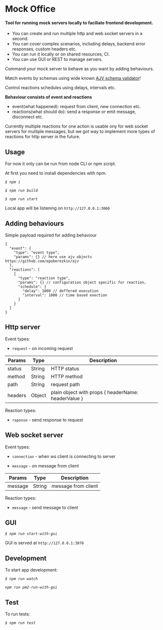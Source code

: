 # Mock Office

#### Tool for running mock servers locally to faciliate frontend development.

* You can create and run multiple http and web socket servers in a second.
* You can cover complex scenarios, including delays, backend error responses, custom headers etc.
* You can run it locally or on shared resources, CI.
* You can use GUI or REST to manage servers.

Command your mock server to behave as you want by adding behaviours.

Match events by schemas using wide known [AJV schema validator](https://github.com/epoberezkin/ajv)!

Control reactions schedules using delays, intervals etc.

**Behaviour consists of event and reactions**

* event(what happened): request from client, new connection etc.
* reactions(what should do): send a response or emit message, disconnect etc.

Currently multiple reactions for one action is usable ony for web socket servers for multiple messages, but we got way to implement more types of reactions for http server in the future.

## Usage
For now it only can be run from node CLI or npm script.

At first you need to install dependencies with npm.

*`$ npm i`*

*`$ npm run build`*

*`$ npm run start`*

Local app will be listening on `http://127.0.0.1:3060`

## Adding behaviours

Simple payload required for adding behaviour

```
{
  "event": {
    "type": "event type",
    "params": {} // here use ajv objects https://github.com/epoberezkin/ajv
  },
  "reactions": [
    {
      "type": "reaction type",
      "params": {} // configuration object specific for reaction,
      "schedule": {
        "delay": 1000 // deffered execution
        "interval": 1000 // time based exection
      }
    }
  ]
}
```

## Http server

Event types:

* `request` - on incoming request

| Params  | Type   | Description                                            |
|---------|--------|--------------------------------------------------------|
| status  | String | HTTP status                                            |
| method  | String | HTTP method                                            |
| path    | String | request path                                           |
| headers | Object | plain object with props { headerName: headerValue }  |


Reaction types:

* `reponse` - send response to request

## Web socket server

Event types:

* `connection` - when ws client is connecting to server


* `message` - on message from client

| Params  | Type   | Description         |
|---------|--------|---------------------|
| message | String | message from client |

Reaction types:

* `message` - send message to client

## GUI

*`$ npm run start-with-gui`*

GUI is served at `http://127.0.0.1:3070`

## Development
To start app development:

*`$ npm run watch`*

*`npm run pm2-run-with-gui`*

## Test
To run tests:

*`$ npm run test`*
